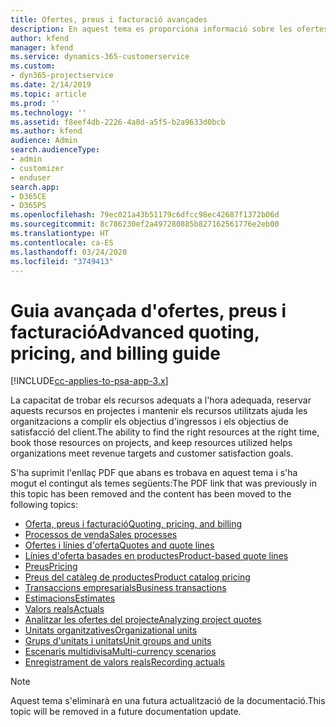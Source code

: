 ```yaml
---
title: Ofertes, preus i facturació avançades
description: En aquest tema es proporciona informació sobre les ofertes, la facturació i els preus al Project Service Automation.
author: kfend
manager: kfend
ms.service: dynamics-365-customerservice
ms.custom:
- dyn365-projectservice
ms.date: 2/14/2019
ms.topic: article
ms.prod: ''
ms.technology: ''
ms.assetid: f8eef4db-2226-4a8d-a5f5-b2a9633d0bcb
ms.author: kfend
audience: Admin
search.audienceType:
- admin
- customizer
- enduser
search.app:
- D365CE
- D365PS
ms.openlocfilehash: 79ec021a43b51179c6dfcc98ec42687f1372b06d
ms.sourcegitcommit: 8c786230ef2a497280885b827162561776e2eb00
ms.translationtype: HT
ms.contentlocale: ca-ES
ms.lasthandoff: 03/24/2020
ms.locfileid: "3749413"
---
```

# <a name="advanced-quoting-pricing-and-billing-guide"></a><span data-ttu-id="0ccfd-103">Guia avançada d'ofertes, preus i facturació</span><span class="sxs-lookup"><span data-stu-id="0ccfd-103">Advanced quoting, pricing, and billing guide</span></span>

[!INCLUDE[cc-applies-to-psa-app-3.x](../../includes/cc-applies-to-psa-app-3x.md)]

<span data-ttu-id="0ccfd-104">La capacitat de trobar els recursos adequats a l'hora adequada, reservar aquests recursos en projectes i mantenir els recursos utilitzats ajuda les organitzacions a complir els objectius d'ingressos i els objectius de satisfacció del client.</span><span class="sxs-lookup"><span data-stu-id="0ccfd-104">The ability to find the right resources at the right time, book those resources on projects, and keep resources utilized helps organizations meet revenue targets and customer satisfaction goals.</span></span> 

<span data-ttu-id="0ccfd-105">S'ha suprimit l'enllaç PDF que abans es trobava en aquest tema i s'ha mogut el contingut als temes següents:</span><span class="sxs-lookup"><span data-stu-id="0ccfd-105">The PDF link that was previously in this topic has been removed and the content has been moved to the following topics:</span></span>

- [<span data-ttu-id="0ccfd-106">Oferta, preus i facturació</span><span class="sxs-lookup"><span data-stu-id="0ccfd-106">Quoting, pricing, and billing</span></span>](../quote-bill-price.md)
- [<span data-ttu-id="0ccfd-107">Processos de venda</span><span class="sxs-lookup"><span data-stu-id="0ccfd-107">Sales processes</span></span>](../basic-sales-process.md)
- [<span data-ttu-id="0ccfd-108">Ofertes i línies d'oferta</span><span class="sxs-lookup"><span data-stu-id="0ccfd-108">Quotes and quote lines</span></span>](../basic-quote-lines.md)
- [<span data-ttu-id="0ccfd-109">Línies d'oferta basades en productes</span><span class="sxs-lookup"><span data-stu-id="0ccfd-109">Product-based quote lines</span></span>](../product-based-quote-lines.md)
- [<span data-ttu-id="0ccfd-110">Preus</span><span class="sxs-lookup"><span data-stu-id="0ccfd-110">Pricing</span></span>](../basic-pricing.md)
- [<span data-ttu-id="0ccfd-111">Preus del catàleg de productes</span><span class="sxs-lookup"><span data-stu-id="0ccfd-111">Product catalog pricing</span></span>](../product-catalog-pricing.md)
- [<span data-ttu-id="0ccfd-112">Transaccions empresarials</span><span class="sxs-lookup"><span data-stu-id="0ccfd-112">Business transactions</span></span>](../basic-business-transactions.md)
- [<span data-ttu-id="0ccfd-113">Estimacions</span><span class="sxs-lookup"><span data-stu-id="0ccfd-113">Estimates</span></span>](../estimates.md)
- [<span data-ttu-id="0ccfd-114">Valors reals</span><span class="sxs-lookup"><span data-stu-id="0ccfd-114">Actuals</span></span>](../actuals.md)
- [<span data-ttu-id="0ccfd-115">Analitzar les ofertes del projecte</span><span class="sxs-lookup"><span data-stu-id="0ccfd-115">Analyzing project quotes</span></span>](../basic-analyzing-quotes.md)
- [<span data-ttu-id="0ccfd-116">Unitats organitzatives</span><span class="sxs-lookup"><span data-stu-id="0ccfd-116">Organizational units</span></span>](../advanced-organizational.md)
- [<span data-ttu-id="0ccfd-117">Grups d'unitats i unitats</span><span class="sxs-lookup"><span data-stu-id="0ccfd-117">Unit groups and units</span></span>](../advanced-units.md)
- [<span data-ttu-id="0ccfd-118">Escenaris multidivisa</span><span class="sxs-lookup"><span data-stu-id="0ccfd-118">Multi-currency scenarios</span></span>](../advanced-currency.md)
- [<span data-ttu-id="0ccfd-119">Enregistrament de valors reals</span><span class="sxs-lookup"><span data-stu-id="0ccfd-119">Recording actuals</span></span>](../advanced-actuals.md)

> [!NOTE]
> <span data-ttu-id="0ccfd-120">Aquest tema s'eliminarà en una futura actualització de la documentació.</span><span class="sxs-lookup"><span data-stu-id="0ccfd-120">This topic will be removed in a future documentation update.</span></span> 
